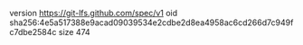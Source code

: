 version https://git-lfs.github.com/spec/v1
oid sha256:4e5a517388e9acad09039534e2cdbe2d8ea4958ac6cd266d7c949fc7dbe2584c
size 474
